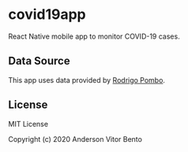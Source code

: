 # covid19app

React Native mobile app to monitor COVID-19 cases.

## Data Source

This app uses data provided by [Rodrigo Pombo](https://github.com/pomber/covid19).

## License

MIT License

Copyright (c) 2020 Anderson Vitor Bento